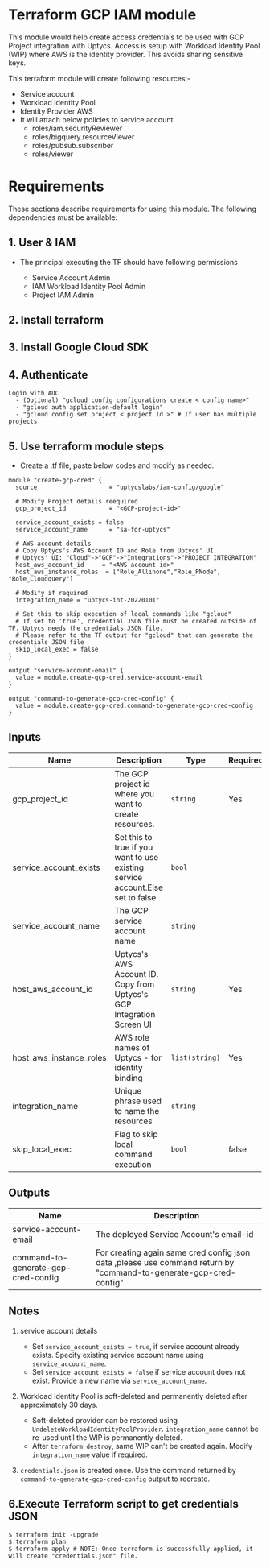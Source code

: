 # Terraform GCP IAM module

This module would help create access credentials to be used with GCP Project integration with Uptycs.
Access is setup with Workload Identity Pool (WIP) where AWS is the identity provider.
This avoids sharing sensitive keys.

This terraform module will create following resources:-

* Service account
* Workload Identity Pool
* Identity Provider AWS
* It will attach below policies to service account
  * roles/iam.securityReviewer
  * roles/bigquery.resourceViewer
  * roles/pubsub.subscriber
  * roles/viewer

# Requirements

These sections describe requirements for using this module.
The following dependencies must be available:

## 1. User & IAM

* The principal executing the TF should have following permissions

  * Service Account Admin
  * IAM Workload Identity Pool Admin
  * Project IAM Admin

## 2. Install terraform

## 3. Install Google Cloud SDK

## 4. Authenticate

```
Login with ADC
  - (Optional) "gcloud config configurations create < config name>" 
  - "gcloud auth application-default login"
  - "gcloud config set project < project Id >" # If user has multiple projects 
```

## 5. Use terraform module steps

* Create a <filename>.tf file, paste below codes and modify as needed.

```
module "create-gcp-cred" {
  source                    = "uptycslabs/iam-config/google"

  # Modify Project details reequired
  gcp_project_id            = "<GCP-project-id>"

  service_account_exists = false
  service_account_name      = "sa-for-uptycs"

  # AWS account details
  # Copy Uptycs's AWS Account ID and Role from Uptycs' UI.
  # Uptycs' UI: "Cloud"->"GCP"->"Integrations"->"PROJECT INTEGRATION"
  host_aws_account_id     = "<AWS account id>"
  host_aws_instance_roles  = ["Role_Allinone","Role_PNode", "Role_Cloudquery"]

  # Modify if required
  integration_name = "uptycs-int-20220101"

  # Set this to skip execution of local commands like "gcloud"
  # If set to 'true', credential JSON file must be created outside of TF. Uptycs needs the credentials JSON file.
  # Please refer to the TF output for "gcloud" that can generate the credentials JSON file
  skip_local_exec = false
}

output "service-account-email" {
  value = module.create-gcp-cred.service-account-email
}

output "command-to-generate-gcp-cred-config" {
  value = module.create-gcp-cred.command-to-generate-gcp-cred-config
}
```

## Inputs


| Name                      | Description                                                                    | Type           | Required | Default                 |
| --------------------------- | -------------------------------------------------------------------------------- | ---------------- | ---------- | ------------------------- |
| gcp_project_id            | The GCP project id where you want to create resources.                         | `string`       | Yes      |                         |
| service_account_exists | Set this to true if you want to use existing service account.Else set to false | `bool`         |          | `false`                 |
| service_account_name      | The GCP service account name                                                   | `string`       |          | `"sa-for-uptycs"`       |
| host_aws_account_id       | Uptycs's AWS Account ID. Copy from Uptycs's GCP Integration Screen UI          | `string`       | Yes      |                         |
| host_aws_instance_roles    | AWS role names of Uptycs - for identity binding                                | `list(string)` | Yes      |                         |
| integration_name          | Unique phrase used to name the resources                                       | `string`       |          | `"uptycs-int-20220101"` |
| skip_local_exec           | Flag to skip local command execution                                  | `bool`         | false                   |

## Outputs


| Name                                | Description                                                                                                       |
| ------------------------------------- | ------------------------------------------------------------------------------------------------------------------- |
| service-account-email               | The deployed Service Account's email-id                                                                           |
| command-to-generate-gcp-cred-config | For creating again same cred config json data ,please use command return by "command-to-generate-gcp-cred-config" |

## Notes

1. service account details

   - Set `service_account_exists = true`, if service account already exists. Specify existing service account name using `service_account_name`.
   - Set `service_account_exists = false` if service account does not exist. Provide a new name via `service_account_name`.
2. Workload Identity Pool is soft-deleted and permanently deleted after approximately 30 days.

   - Soft-deleted provider can be restored using `UndeleteWorkloadIdentityPoolProvider`.  `integration_name` cannot be re-used until the WIP is permanently deleted.
   - After `terraform destroy`, same WIP can't be created again. Modify `integration_name` value if required.
3. `credentials.json` is created once. Use the command returned by `command-to-generate-gcp-cred-config` output to recreate.

## 6.Execute Terraform script to get credentials JSON

```
$ terraform init -upgrade
$ terraform plan
$ terraform apply # NOTE: Once terraform is successfully applied, it will create "credentials.json" file.
```
